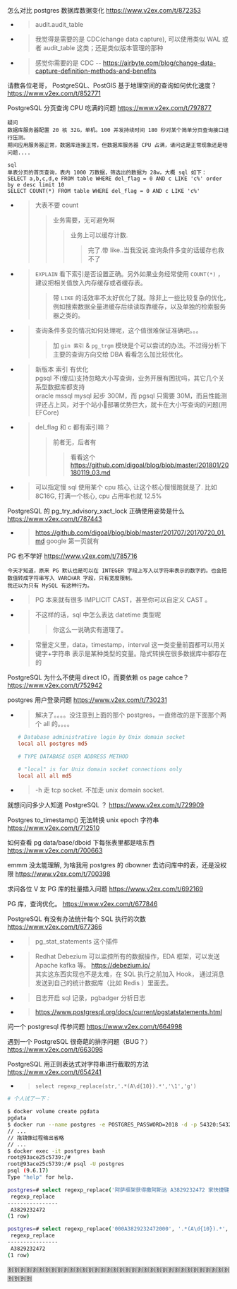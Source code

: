 
怎么对比 postgres 数据库数据变化 https://www.v2ex.com/t/872353
- > audit.audit_table
- > 我觉得是需要的是 CDC(change data capture), 可以使用类似 WAL 或者 audit_table 这类；还是类似版本管理的那种
- > 感觉你需要的是 CDC -- https://airbyte.com/blog/change-data-capture-definition-methods-and-benefits

请教各位老哥， PostgreSQL、PostGIS 基于地理空间的查询如何优化速度？ https://www.v2ex.com/t/852771

PostgreSQL 分页查询 CPU 吃满的问题 https://www.v2ex.com/t/797877
```console
疑问
数据库服务器配置 20 核 32G，单机。100 并发持续时间 180 秒对某个简单分页查询接口进行压测。
期间应用服务器正常，数据库连接正常，但数据库服务器 CPU 占满，请问这是正常现象还是啥问题....

sql
单表分页的首页查询，表内 1000 万数据，筛选出的数据为 28w，大概 sql 如下：
SELECT a,b,c,d,e FROM table WHERE del_flag = 0 AND c LIKE 'c%' order by e desc limit 10
SELECT COUNT(*) FROM table WHERE del_flag = 0 AND c LIKE 'c%'
```
- > 大表不要 count
  >> 业务需要，无可避免啊
  >>> 业务上可以缓存计数.
  >>>> 完了.带 like..当我没说.查询条件多变的话缓存也救不了
- > `EXPLAIN` 看下索引是否设置正确。另外如果业务经常使用 `COUNT(*)` ，建议把相关值放入内存缓存或者缓存表。
  >> 带 `LIKE` 的话效率不太好优化了就。除非上一些比较复杂的优化，例如搜索数据全量进缓存后续读取靠缓存，以及单独的检索服务器之类的。 
- > 查询条件多变的情况如何处理呢，这个值很难保证准确吧。。。
  >> 加 `gin 索引` & `pg_trgm` 模块是个可以尝试的办法。不过得分析下主要的查询方向交给 DBA 看看怎么加比较优化。
- > 新版本 索引 有优化 <br> pgsql 不(傻瓜)支持忽略大小写查询，业务开展有困扰吗，其它几个关系型数据库都支持 <br> oracle mssql mysql 起步 300M，而 pgsql 只需要 30M，而且性能测评还占上风，对于个站小🐔部署优势巨大，就卡在大小写查询的问题(用 EFCore)
- > del_flag 和 c 都有索引嘛？
  >> 前者无，后者有
  >>> 看看这个 https://github.com/digoal/blog/blob/master/201801/20180119_03.md
- > 可以指定慢 sql 使用某个 cpu 核心, 让这个核心慢慢跑就是了. 比如 8C16G, 打满一个核心, cpu 占用率也就 12.5%

PostgreSQL 的 pg_try_advisory_xact_lock 正确使用姿势是什么 https://www.v2ex.com/t/787443
- > https://github.com/digoal/blog/blob/master/201707/20170720_01.md  google 第一页就有

PG 也不学好 https://www.v2ex.com/t/785716
```console
今天才知道，原来 PG 默认也是可以在 INTEGER 字段上写入以字符串表示的数字的。也会把数值转成字符串写入 VARCHAR 字段，只有宽度限制。
我还以为只有 MySQL 有这种行为。
```
- > PG 本来就有很多 IMPLICIT CAST，甚至你可以自定义 CAST 。
- > 不这样的话，sql 中怎么表达 datetime 类型呢
  >> 你这么一说确实有道理了。
- > 常量定义里，data，timestamp，interval 这一类变量前面都可以用关键字+字符串 表示是某种类型的变量。隐式转换在很多数据库中都存在的

PostgreSQL 为什么不使用 direct IO，而要依赖 os page cahce？ https://www.v2ex.com/t/752942

postgres 用户登录问题 https://www.v2ex.com/t/730231
- > 解决了。。。。没注意到上面的那个 postgres，一直修改的是下面那个两个 all 的。。。。 
  ```conf
  # Database administrative login by Unix domain socket
  local all postgres md5
  
  # TYPE DATABASE USER ADDRESS METHOD
  
  # "local" is for Unix domain socket connections only
  local all all md5
  ```
- > -h 走 tcp socket. 不加走 unix domain socket.

就想问问多少人知道 PostgreSQL ？ https://www.v2ex.com/t/729909

Postgres to_timestamp() 无法转换 unix epoch 字符串 https://www.v2ex.com/t/712510

如何查看 pg data/base/dboid 下每张表里都是啥东西 https://www.v2ex.com/t/700663

emmm 没太能理解, 为啥我用 postgres 的 dbowner 去访问库中的表，还是没权限 https://www.v2ex.com/t/700398

求问各位 V 友 PG 库的批量插入问题 https://www.v2ex.com/t/692169

PG 库，查询优化。 https://www.v2ex.com/t/677846

PostgreSQL 有没有办法统计每个 SQL 执行的次数 https://www.v2ex.com/t/677366
- > pg_stat_statements 这个插件
- > Redhat Debezium 可以监控所有的数据操作，EDA 框架，可以发送 Apache kafka 等。 https://debezium.io/ <br> 其实这东西实现也不是太难，在 SQL 执行之前加入 Hook， 通过消息发送到自己的统计数据库（比如 Redis ）里面去。
- > 日志开启 sql 记录，pgbadger 分析日志
- > https://www.postgresql.org/docs/current/pgstatstatements.html

问一个 postgresql 传参问题 https://www.v2ex.com/t/664998

遇到一个 PostgreSQL 很奇葩的排序问题（BUG？） https://www.v2ex.com/t/663098

PostgreSQL 用正则表达式对字符串进行截取的方法 https://www.v2ex.com/t/654241
- > `select regexp_replace(str,'.*(A\d{10}).*','\1','g')`
```sh
# 个人试了一下：

$ docker volume create pgdata
pgdata
$ docker run --name postgres -e POSTGRES_PASSWORD=2018 -d -p 54320:5432 -v pgdata:/var/lib/postgresql/data postgres:9.6
// ...
// 拖镜像过程输出省略
// ...
$ docker exec -it postgres bash
root@93ace25c5739:/# 
root@93ace25c5739:/# psql -U postgres
psql (9.6.17)
Type "help" for help.

postgres=# select regexp_replace('阿萨框架获得撒阿斯达 A3829232472 家快捷键', '.*(A\d{10}).*', '\1', 'g');
 regexp_replace
----------------
 A3829232472
(1 row)

postgres=# select regexp_replace('000A3829232472000', '.*(A\d{10}).*', '\1', 'g');
 regexp_replace
----------------
 A3829232472
(1 row)
```

:u5272::u5272::u5272::u5272::u5272::u5272::u5272::u5272::u5272::u5272::u5272::u5272::u5272::u5272::u5272::u5272::u5272::u5272::u5272::u5272::u5272::u5272::u5272::u5272::u5272::u5272::u5272::u5272::u5272::u5272::u5272::u5272::u5272::u5272::u5272::u5272::u5272::u5272::u5272::u5272:
